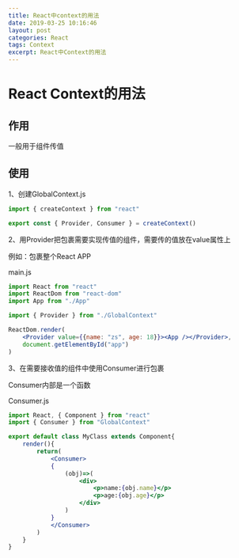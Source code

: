 ```yaml
---
title: React中context的用法
date: 2019-03-25 10:16:46
layout: post
categories: React
tags: Context
excerpt: React中Context的用法
---
```


# React Context的用法

## 作用

一般用于组件传值

## 使用

1、创建GlobalContext.js

```js
import { createContext } from "react"

export const { Provider, Consumer } = createContext()
```
2、用Provider把包裹需要实现传值的组件，需要传的值放在value属性上

例如：包裹整个React APP

main.js

```jsx
import React from "react"
import ReactDom from "react-dom"
import App from "./App"

import { Provider } from "./GlobalContext"

ReactDom.render(
    <Provider value={{name: "zs", age: 18}}><App /></Provider>,
    document.getElementById("app")
)
```

3、在需要接收值的组件中使用Consumer进行包裹

Consumer内部是一个函数

Consumer.js

```jsx
import React, { Component } from "react"
import { Consumer } from "GlobalContext"

export default class MyClass extends Component{
    render(){
        return(
            <Consumer>
            {
                (obj)=>(
                    <div>
                        <p>name:{obj.name}</p>
                        <p>age:{obj.age}</p>
                    </div>
                )
            }
            </Consumer>
        )
    }
}
```
